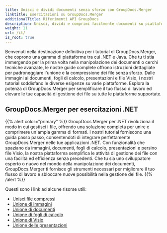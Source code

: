 ```yaml
---
title: Unisci e dividi documenti senza sforzo con GroupDocs.Merger
linktitle: Esercitazioni su GroupDocs.Merger
additionalTitle: Riferimenti API GroupDocs
description: Unisci, dividi e comprimi facilmente documenti su piattaforme .NET e Java con i nostri tutorial degli esperti su GroupDocs.Merger. Sblocca la gestione dei file senza soluzione di continuità!
weight: 11
url: /it/
is_root: true
---
```


Benvenuti nella destinazione definitiva per i tutorial di GroupDocs.Merger, che coprono una gamma di piattaforme tra cui .NET e Java. Che tu ti stia immergendo per la prima volta nella manipolazione dei documenti o cerchi tecniche avanzate, le nostre guide complete offrono istruzioni dettagliate per padroneggiare l'unione e la compressione dei file senza sforzo. Dalle immagini ai documenti, fogli di calcolo, presentazioni e file Visio, i nostri tutorial soddisfano le diverse esigenze su varie piattaforme. Esplora la potenza di GroupDocs.Merger per semplificare il tuo flusso di lavoro ed elevare le tue capacità di gestione dei file su tutte le piattaforme supportate.

## GroupDocs.Merger per esercitazioni .NET
{{% alert color="primary" %}}
GroupDocs.Merger per .NET rivoluziona il modo in cui gestisci i file, offrendo una soluzione completa per unire e comprimere un'ampia gamma di formati. I nostri tutorial forniscono una guida passo passo, consentendoti di integrare perfettamente GroupDocs.Merger nelle tue applicazioni .NET. Con funzionalità che spaziano da immagini, documenti, fogli di calcolo, presentazioni e persino file Visio, la nostra piattaforma semplifica le attività di gestione dei file con una facilità ed efficienza senza precedenti. Che tu sia uno sviluppatore esperto o nuovo nel mondo della manipolazione dei documenti, GroupDocs.Merger ti fornisce gli strumenti necessari per migliorare il tuo flusso di lavoro e sbloccare nuove possibilità nella gestione dei file.
{{% /alert %}}

Questi sono i link ad alcune risorse utili:
 
- [Unisci file compressi](./net/merge-compress-files/)
- [Unione di immagini](./net/image-merging/)
- [Unione di documenti](./net/document-merging/)
- [Unione di fogli di calcolo](./net/spreadsheet-merging/)
- [Unione di Visio](./net/visio-merging/)
- [Unione delle presentazioni](./net/presentation-merging/)




